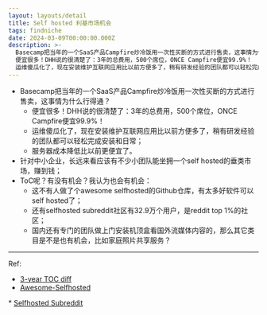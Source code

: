 ```yaml
---
layout: layouts/detail
title: Self hosted 利基市场机会
tags: findniche
date: 2024-03-09T00:00:00.000Z
description: >-
  Basecamp把当年的一个SaaS产品Campfire炒冷饭用一次性买断的方式进行售卖，这事情为什么行得通？
  便宜很多！DHH说的很清楚了：3年的总费用，500个席位，ONCE Campfire便宜99.9%！
  运维傻瓜化了，现在安装维护互联网应用比以前方便多了，稍有研发经验的团队都可以轻松完成安装和日常； 服务器成...
---
```

* Basecamp把当年的一个SaaS产品Campfire炒冷饭用一次性买断的方式进行售卖，这事情为什么行得通？
  * 便宜很多！DHH说的很清楚了：3年的总费用，500个席位，ONCE Campfire便宜99.9%！
  * 运维傻瓜化了，现在安装维护互联网应用比以前方便多了，稍有研发经验的团队都可以轻松完成安装和日常；
  * 服务器成本降低比以前更便宜了。
* 针对中小企业，长远来看应该有不少小团队能坐拥一个self hosted的垂类市场，赚到钱；
* ToC呢？有没有机会？我认为也会有机会：
  * 这不有人做了个awesome selfhosted的Github仓库，有太多好软件可以self hosted了；
  * 还有selfhosted subreddit社区有32.9万个用户，是reddit top 1%的社区；
  * 国内还有专门的团队做上门安装机顶盒看国外流媒体内容的，那么其它类目是不是也有机会，比如家庭照片共享服务？

---

Ref:
* <a href="https://x.com/dhh/status/1753131755346047307?s=20" target="_blank">3-year TOC diff</a>
* <a href="https://github.com/awesome-selfhosted/awesome-selfhosted" target="_blank">Awesome-Selfhosted
</a>
* <a href="http://reddit.com/r/selfhosted" target="_blank">Selfhosted Subreddit</a>
